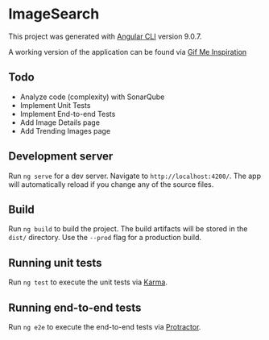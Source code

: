 # ImageSearch

This project was generated with [Angular CLI](https://github.com/angular/angular-cli) version 9.0.7.

A working version of the application can be found via [Gif Me Inspiration](https://gif-me-inspiration.web.app/)

## Todo

- Analyze code (complexity) with SonarQube
- Implement Unit Tests
- Implement End-to-end Tests
- Add Image Details page
- Add Trending Images page

## Development server

Run `ng serve` for a dev server. Navigate to `http://localhost:4200/`. The app will automatically reload if you change any of the source files.

## Build

Run `ng build` to build the project. The build artifacts will be stored in the `dist/` directory. Use the `--prod` flag for a production build.

## Running unit tests

Run `ng test` to execute the unit tests via [Karma](https://karma-runner.github.io).

## Running end-to-end tests

Run `ng e2e` to execute the end-to-end tests via [Protractor](http://www.protractortest.org/).
